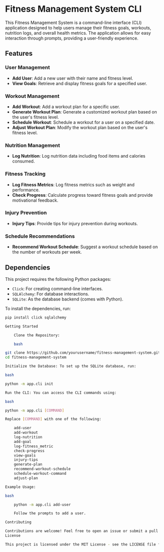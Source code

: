 # Fitness Management System CLI

This Fitness Management System is a command-line interface (CLI) application designed to help users manage their fitness goals, workouts, nutrition logs, and overall health metrics. The application allows for easy interaction through prompts, providing a user-friendly experience.

## Features

### User Management
- **Add User**: Add a new user with their name and fitness level.
- **View Goals**: Retrieve and display fitness goals for a specified user.

### Workout Management
- **Add Workout**: Add a workout plan for a specific user.
- **Generate Workout Plan**: Generate a customized workout plan based on the user's fitness level.
- **Schedule Workout**: Schedule a workout for a user on a specified date.
- **Adjust Workout Plan**: Modify the workout plan based on the user's fitness level.

### Nutrition Management
- **Log Nutrition**: Log nutrition data including food items and calories consumed.

### Fitness Tracking
- **Log Fitness Metrics**: Log fitness metrics such as weight and performance.
- **Check Progress**: Calculate progress toward fitness goals and provide motivational feedback.

### Injury Prevention
- **Injury Tips**: Provide tips for injury prevention during workouts.

### Schedule Recommendations
- **Recommend Workout Schedule**: Suggest a workout schedule based on the number of workouts per week.

## Dependencies

This project requires the following Python packages:
- `Click`: For creating command-line interfaces.
- `SQLAlchemy`: For database interactions.
- `SQLite`: As the database backend (comes with Python).

To install the dependencies, run:

```bash
pip install click sqlalchemy

Getting Started

    Clone the Repository:

    bash

git clone https://github.com/yourusername/fitness-management-system.git
cd fitness-management-system

Initialize the Database: To set up the SQLite database, run:

bash

python -m app.cli init

Run the CLI: You can access the CLI commands using:

bash

python -m app.cli [COMMAND]

Replace [COMMAND] with one of the following:

    add-user
    add-workout
    log-nutrition
    add-goal
    log-fitness_metric
    check-progress
    view-goals
    injury-tips
    generate-plan
    recommend-workout-schedule
    schedule-workout-command
    adjust-plan

Example Usage:

bash

    python -m app.cli add-user

    Follow the prompts to add a user.

Contributing

Contributions are welcome! Feel free to open an issue or submit a pull request to enhance the functionality of the application.
License

This project is licensed under the MIT License - see the LICENSE file for details.
